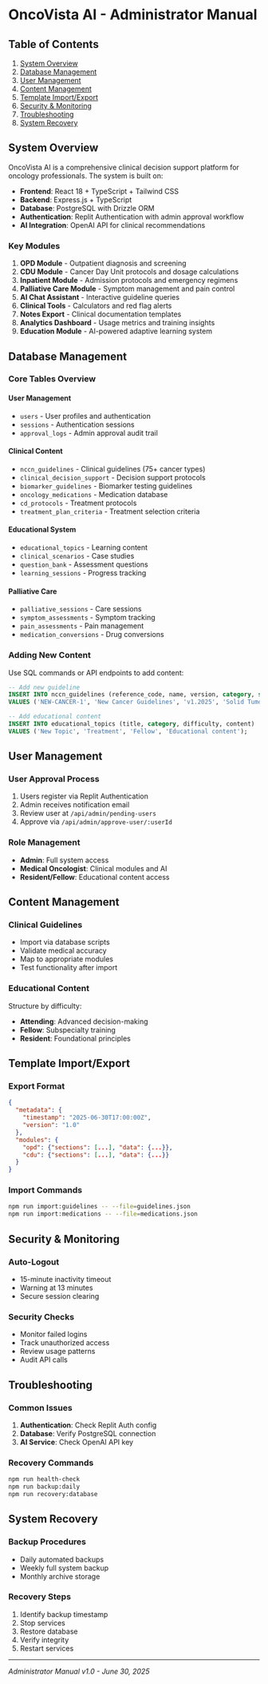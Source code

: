 # OncoVista AI - Administrator Manual

## Table of Contents
1. [System Overview](#system-overview)
2. [Database Management](#database-management)
3. [User Management](#user-management)
4. [Content Management](#content-management)
5. [Template Import/Export](#template-importexport)
6. [Security & Monitoring](#security--monitoring)
7. [Troubleshooting](#troubleshooting)
8. [System Recovery](#system-recovery)

## System Overview

OncoVista AI is a comprehensive clinical decision support platform for oncology professionals. The system is built on:

- **Frontend**: React 18 + TypeScript + Tailwind CSS
- **Backend**: Express.js + TypeScript
- **Database**: PostgreSQL with Drizzle ORM
- **Authentication**: Replit Authentication with admin approval workflow
- **AI Integration**: OpenAI API for clinical recommendations

### Key Modules
1. **OPD Module** - Outpatient diagnosis and screening
2. **CDU Module** - Cancer Day Unit protocols and dosage calculations
3. **Inpatient Module** - Admission protocols and emergency regimens
4. **Palliative Care Module** - Symptom management and pain control
5. **AI Chat Assistant** - Interactive guideline queries
6. **Clinical Tools** - Calculators and red flag alerts
7. **Notes Export** - Clinical documentation templates
8. **Analytics Dashboard** - Usage metrics and training insights
9. **Education Module** - AI-powered adaptive learning system

## Database Management

### Core Tables Overview

#### User Management
- `users` - User profiles and authentication
- `sessions` - Authentication sessions
- `approval_logs` - Admin approval audit trail

#### Clinical Content
- `nccn_guidelines` - Clinical guidelines (75+ cancer types)
- `clinical_decision_support` - Decision support protocols
- `biomarker_guidelines` - Biomarker testing guidelines
- `oncology_medications` - Medication database
- `cd_protocols` - Treatment protocols
- `treatment_plan_criteria` - Treatment selection criteria

#### Educational System
- `educational_topics` - Learning content
- `clinical_scenarios` - Case studies
- `question_bank` - Assessment questions
- `learning_sessions` - Progress tracking

#### Palliative Care
- `palliative_sessions` - Care sessions
- `symptom_assessments` - Symptom tracking
- `pain_assessments` - Pain management
- `medication_conversions` - Drug conversions

### Adding New Content

Use SQL commands or API endpoints to add content:

```sql
-- Add new guideline
INSERT INTO nccn_guidelines (reference_code, name, version, category, summary) 
VALUES ('NEW-CANCER-1', 'New Cancer Guidelines', 'v1.2025', 'Solid Tumors', 'Guidelines summary');

-- Add educational content
INSERT INTO educational_topics (title, category, difficulty, content) 
VALUES ('New Topic', 'Treatment', 'Fellow', 'Educational content');
```

## User Management

### User Approval Process
1. Users register via Replit Authentication
2. Admin receives notification email
3. Review user at `/api/admin/pending-users`
4. Approve via `/api/admin/approve-user/:userId`

### Role Management
- **Admin**: Full system access
- **Medical Oncologist**: Clinical modules and AI
- **Resident/Fellow**: Educational content access

## Content Management

### Clinical Guidelines
- Import via database scripts
- Validate medical accuracy
- Map to appropriate modules
- Test functionality after import

### Educational Content
Structure by difficulty:
- **Attending**: Advanced decision-making
- **Fellow**: Subspecialty training
- **Resident**: Foundational principles

## Template Import/Export

### Export Format
```json
{
  "metadata": {
    "timestamp": "2025-06-30T17:00:00Z",
    "version": "1.0"
  },
  "modules": {
    "opd": {"sections": [...], "data": {...}},
    "cdu": {"sections": [...], "data": {...}}
  }
}
```

### Import Commands
```bash
npm run import:guidelines -- --file=guidelines.json
npm run import:medications -- --file=medications.json
```

## Security & Monitoring

### Auto-Logout
- 15-minute inactivity timeout
- Warning at 13 minutes
- Secure session clearing

### Security Checks
- Monitor failed logins
- Track unauthorized access
- Review usage patterns
- Audit API calls

## Troubleshooting

### Common Issues
1. **Authentication**: Check Replit Auth config
2. **Database**: Verify PostgreSQL connection
3. **AI Service**: Check OpenAI API key

### Recovery Commands
```bash
npm run health-check
npm run backup:daily
npm run recovery:database
```

## System Recovery

### Backup Procedures
- Daily automated backups
- Weekly full system backup
- Monthly archive storage

### Recovery Steps
1. Identify backup timestamp
2. Stop services
3. Restore database
4. Verify integrity
5. Restart services

---

*Administrator Manual v1.0 - June 30, 2025*